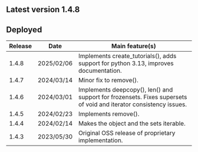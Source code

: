 ## Latest version 1.4.8

## Deployed

| Release  | Date | Main feature(s) |
| -------- | ---- | --------------- |
| 1.4.8 | 2025/02/06 | Implements create_tutorials(), adds support for python 3.13, improves documentation. |
| 1.4.7 | 2024/03/14 | Minor fix to remove(). |
| 1.4.6 | 2024/03/01 | Implements deepcopy(), len() and support for frozensets. Fixes supersets of void and iterator consistency issues. |
| 1.4.5 | 2024/02/23 | Implements remove(). |
| 1.4.4 | 2024/02/14 | Makes the object and the sets iterable. |
| 1.4.3 | 2023/05/30 | Original OSS release of proprietary implementation. |
